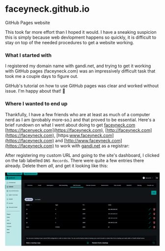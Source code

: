 # faceyneck.github.io
GitHub Pages website

This took far more effort than I hoped it would. I have a sneaking suspicion this is simply because web devlopment happens so quickly, it is difficult to stay on top of the needed procedures to get a website working.

### What I started with
I registered my domain name with gandi.net, and trying to get it working with GitHub pages (faceyneck.com) was an impressively difficult task that took me a couple days to figure out.

GitHub's tutorial on how to use GitHub pages was clear and worked without issue. I'm happy about that! 🙂

### Where I wanted to end up
Thankfully, I have a few friends who are at least as much of a computer nerd as I am (probably more-so.) and that proved to be essential. Here's a brief rundown on what I went about doing to get [faceyneck.com](https://faceyneck.com) [https://facenyeck.com](https://faceyneck.com), [http://faceyneck.com](https://faceyneck.com), [https:www.faceyneck.com](https://faceyneck.com) and [http://www.faceyneck.com](https://faceyneck.com) to work with [gandi.net](https://gandi.net) as a registrar:

After registering my custom URL and going to the site's dashboard, I clicked on the tab labelled `DNS Records`. There were quite a few entries there already. Delete them *all*, and get it looking like this:

![DNS Records](./readmeimages/gandi_dns_records_README_example_01.png)
